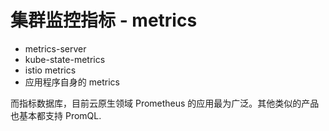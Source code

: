 # 集群监控指标 - metrics

- metrics-server
- kube-state-metrics
- istio metrics
- 应用程序自身的 metrics

而指标数据库，目前云原生领域 Prometheus 的应用最为广泛。其他类似的产品也基本都支持 PromQL.
